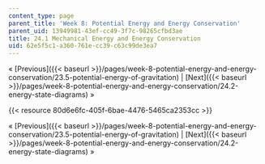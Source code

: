 ```yaml
---
content_type: page
parent_title: 'Week 8: Potential Energy and Energy Conservation'
parent_uid: 13949981-43ef-cc49-3f7c-98265cfbd3ae
title: 24.1 Mechanical Energy and Energy Conservation
uid: 62e5f5c1-a360-761e-cc39-c63c99de3ea7
---
```


« [Previous]({{< baseurl >}}/pages/week-8-potential-energy-and-energy-conservation/23.5-potential-energy-of-gravitation) | [Next]({{< baseurl >}}/pages/week-8-potential-energy-and-energy-conservation/24.2-energy-state-diagrams) »

{{< resource 80d6e6fc-405f-6bae-4476-5465ca2353cc >}}

« [Previous]({{< baseurl >}}/pages/week-8-potential-energy-and-energy-conservation/23.5-potential-energy-of-gravitation) | [Next]({{< baseurl >}}/pages/week-8-potential-energy-and-energy-conservation/24.2-energy-state-diagrams) »